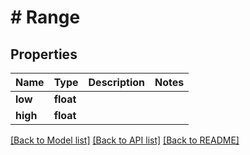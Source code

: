 # # Range

## Properties

Name | Type | Description | Notes
------------ | ------------- | ------------- | -------------
**low** | **float** |  |
**high** | **float** |  |

[[Back to Model list]](../../README.md#models) [[Back to API list]](../../README.md#endpoints) [[Back to README]](../../README.md)
